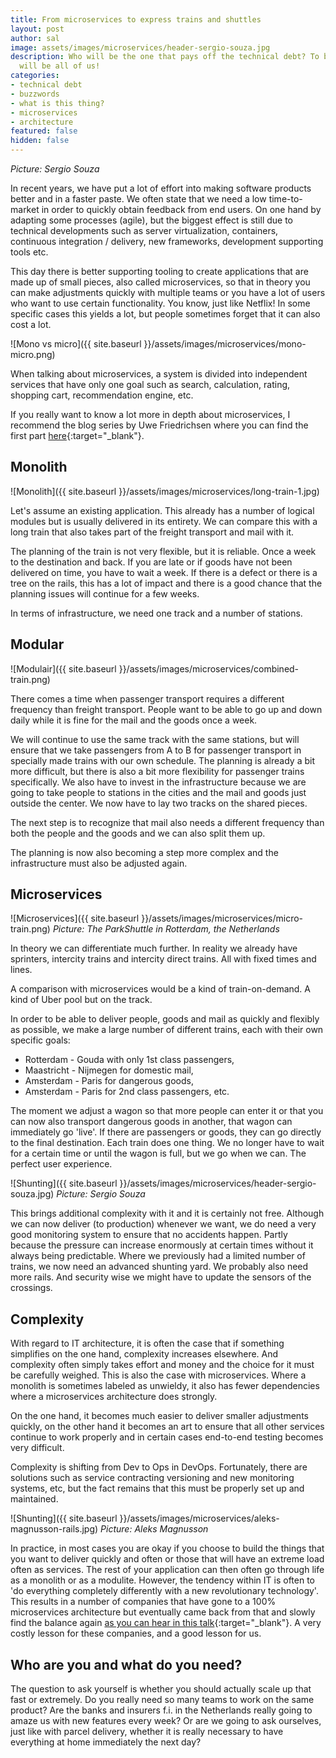 ```yaml
---
title: From microservices to express trains and shuttles
layout: post
author: sal
image: assets/images/microservices/header-sergio-souza.jpg
description: Who will be the one that pays off the technical debt? To be honest it
  will be all of us!
categories:
- technical debt
- buzzwords
- what is this thing?
- microservices
- architecture
featured: false
hidden: false
---
```


*Picture: Sergio Souza*

In recent years, we have put a lot of effort into making software products better and in a faster paste. We often state that we need a low time-to-market in order to quickly obtain feedback from end users. On one hand by adapting some processes (agile), but the biggest effect is still due to technical developments such as server virtualization, containers, continuous integration / delivery, new frameworks, development supporting tools etc.

This day there is better supporting tooling to create applications that are made up of small pieces, also called microservices, so that in theory you can make adjustments quickly with multiple teams or you have a lot of users who want to use certain functionality. You know, just like Netflix! In some specific cases this yields a lot, but people sometimes forget that it can also cost a lot.

![Mono vs micro]({{ site.baseurl }}/assets/images/microservices/mono-micro.png)

When talking about microservices, a system is divided into independent services that have only one goal such as search, calculation, rating, shopping cart, recommendation engine, etc.

If you really want to know a lot more in depth about microservices, I recommend the blog series by Uwe Friedrichsen where you can find the first part [here](https://www.ufried.com/blog/microservices_fallacy_1/){:target="_blank"}.

## Monolith
![Monolith]({{ site.baseurl }}/assets/images/microservices/long-train-1.jpg)

Let's assume an existing application. This already has a number of logical modules but is usually delivered in its entirety. We can compare this with a long train that also takes part of the freight transport and mail with it.

The planning of the train is not very flexible, but it is reliable. Once a week to the destination and back. If you are late or if goods have not been delivered on time, you have to wait a week. If there is a defect or there is a tree on the rails, this has a lot of impact and there is a good chance that the planning issues will continue for a few weeks.

In terms of infrastructure, we need one track and a number of stations.

## Modular
![Modulair]({{ site.baseurl }}/assets/images/microservices/combined-train.png)

There comes a time when passenger transport requires a different frequency than freight transport. People want to be able to go up and down daily while it is fine for the mail and the goods once a week. 

We will continue to use the same track with the same stations, but will ensure that we take passengers from A to B for passenger transport in specially made trains with our own schedule. The planning is already a bit more difficult, but there is also a bit more flexibility for passenger trains specifically. We also have to invest in the infrastructure because we are going to take people to stations in the cities and the mail and goods just outside the center. We now have to lay two tracks on the shared pieces.

The next step is to recognize that mail also needs a different frequency than both the people and the goods and we can also split them up.

The planning is now also becoming a step more complex and the infrastructure must also be adjusted again.

## Microservices

![Microservices]({{ site.baseurl }}/assets/images/microservices/micro-train.png)
*Picture: The ParkShuttle in Rotterdam, the Netherlands*

In theory we can differentiate much further. In reality we already have sprinters, intercity trains and intercity direct trains. All with fixed times and lines.

A comparison with microservices would be a kind of train-on-demand. A kind of Uber pool but on the track. 

In order to be able to deliver people, goods and mail as quickly and flexibly as possible, we make a large number of different trains, each with their own specific goals:

* Rotterdam - Gouda with only 1st class passengers,
* Maastricht - Nijmegen for domestic mail,
* Amsterdam - Paris for dangerous goods,
* Amsterdam - Paris for 2nd class passengers, etc.

The moment we adjust a wagon so that more people can enter it or that you can now also transport dangerous goods in another, that wagon can immediately go 'live'. If there are passengers or goods, they can go directly to the final destination. Each train does one thing. We no longer have to wait for a certain time or until the wagon is full, but we go when we can. The perfect user experience.

![Shunting]({{ site.baseurl }}/assets/images/microservices/header-sergio-souza.jpg)
*Picture: Sergio Souza*

This brings additional complexity with it and it is certainly not free. Although we can now deliver (to production) whenever we want, we do need a very good monitoring system to ensure that no accidents happen. Partly because the pressure can increase enormously at certain times without it always being predictable. Where we previously had a limited number of trains, we now need an advanced shunting yard. We probably also need more rails. And security wise we might have to update the sensors of the crossings.

## Complexity
With regard to IT architecture, it is often the case that if something simplifies on the one hand, complexity increases elsewhere. And complexity often simply takes effort and money and the choice for it must be carefully weighed. This is also the case with microservices. Where a monolith is sometimes labeled as unwieldy, it also has fewer dependencies where a microservices architecture does strongly.

On the one hand, it becomes much easier to deliver smaller adjustments quickly, on the other hand it becomes an art to ensure that all other services continue to work properly and in certain cases end-to-end testing becomes very difficult.

Complexity is shifting from Dev to Ops in DevOps. Fortunately, there are solutions such as service contracting versioning and new monitoring systems, etc, but the fact remains that this must be properly set up and maintained.

![Shunting]({{ site.baseurl }}/assets/images/microservices/aleks-magnusson-rails.jpg)
*Picture: Aleks Magnusson*

In practice, in most cases you are okay if you choose to build the things that you want to deliver quickly and often or those that will have an extreme load often as services. The rest of your application can then often go through life as a monolith or as a modulite. However, the tendency within IT is often to 'do everything completely differently with a new revolutionary technology'. This results in a number of companies that have gone to a 100% microservices architecture but eventually came back from that and slowly find the balance again [as you can hear in this talk](https://www.infoq.com/presentations/microservices-monolith-antipatterns){:target="_blank"}. A very costly lesson for these companies, and a good lesson for us.

## Who are you and what do you need?
The question to ask yourself is whether you should actually scale up that fast or extremely. Do you really need so many teams to work on the same product? Are the banks and insurers f.i. in the Netherlands really going to amaze us with new features every week? Or are we going to ask ourselves, just like with parcel delivery, whether it is really necessary to have everything at home immediately the next day?
